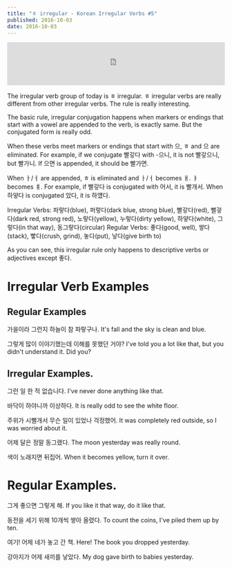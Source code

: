 ```yaml
---
title: "ㅎ irregular - Korean Irregular Verbs #5"
published: 2016-10-03
date: 2016-10-03
---
```

<iframe id="audio_iframe" src="https://www.podbean.com/media/player/rbca9-6337e3?skin=9" width="100%" height="100" frameborder="0" scrolling="no"></iframe>

The irregular verb group of today is ㅎ irregular. ㅎ irregular verbs are really different from other irregular verbs. The rule is really interesting. 

The basic rule, irregular conjugation happens when markers or endings that start with a vowel are appended to the verb, is exactly same. But the conjugated form is really odd. 

When these verbs meet markers or endings that start with 으, ㅎ and 으 are eliminated. For example, if we conjugate 빨갛다 with -으니, it is not 빨갛으니, but 빨가니. If 으면 is appended, it should be 빨가면. 

When ㅏ/ㅓ are appended, ㅎ is eliminated and ㅏ/ㅓ becomes ㅐ. ㅑ becomes ㅒ. For example, if 빨갛다 is conjugated with 어서, it is 빨개서. When 하얗다 is conjugated 았다, it is 하얬다. 

Irregular Verbs: 파랗다(blue), 퍼렇다(dark blue, strong blue), 빨갛다(red), 뻘겋다(dark red, strong red), 노랗다(yellow), 누렇다(dirty yellow), 하얗다(white), 그렇다(in that way), 동그랗다(circular)
Regular Verbs: 좋다(good, well), 쌓다(stack), 빻다(crush, grind), 놓다(put), 낳다(give birth to)

As you can see, this irregular rule only happens to descriptive verbs or adjectives except 좋다. 

#  Irregular Verb Examples

##  Regular Examples

가을이라 그런지 하늘이 참 파랗구나. 
It's fall and the sky is clean and blue. 

그렇게 많이 이야기했는데 이해를 못했던 거야?
I've told you a lot like that, but you didn't understand it. Did you?

##  Irregular Examples. 

그런 일 한 적 없습니다. 
I've never done anything like that. 

바닥이 하야니까 이상하다. 
It is really odd to see the white floor. 

주위가 시뻘개서 무슨 일이 있었나 걱정했어.
It was completely red outside, so I was worried about it. 

어제 달은 정말 동그랬다. 
The moon yesterday was really round. 

색이 노래지면 뒤집어. 
When it becomes yellow, turn it over. 


#  Regular Examples. 

그게 좋으면 그렇게 해. 
If you like it that way, do it like that. 

동전을 세기 위해 10개씩 쌓아 올렸다. 
To count the coins, I've piled them up by ten. 

여기! 어제 네가 놓고 간 책. 
Here! The book you dropped yesterday. 

강아지가 어제 새끼를 낳았다. 
My dog gave birth to babies yesterday.  
